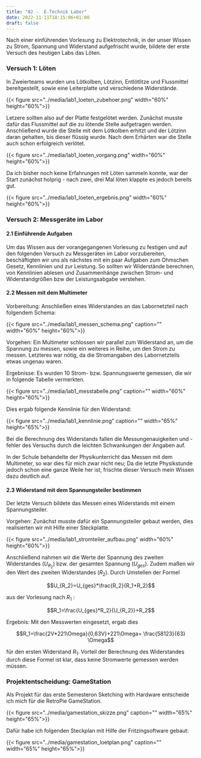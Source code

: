 ```yaml
---
title: "02 -  E-Technik Labor"
date: 2022-11-11T18:15:06+01:00
draft: false
---
```


Nach einer einführenden Vorlesung zu Elektrotechnik, in der unser Wissen zu Strom, Spannung und Widerstand aufgefrischt wurde, bildete der erste Versuch des heutigen Labs das Löten.

### Versuch 1: Löten

In Zweierteams wurden uns Lötkolben, Lötzinn, Entlötlitze und Flussmittel bereitgestellt, sowie eine Leiterplatte und verschiedene Widerstände. 

{{< figure src="../media/lab1_loeten_zubehoer.png"  width="60%" height="60%">}}

Letzere sollten also auf der Platte festgelötet werden. Zunächst musste dafür das Flussmittel auf die zu lötende Stelle aufgetragen werden. Anschließend wurde die Stelle mit dem Lötkolben erhitzt und der Lötzinn daran gehalten, bis dieser flüssig wurde. Nach dem Erhärten war die Stelle auch schon erfolgreich verlötet.

{{< figure src="../media/lab1_loeten_vorgang.png"  width="60%" height="60%">}}

Da ich bisher noch keine Erfahrungen mit Löten sammeln konnte, war der Start zunächst holprig - nach zwei, drei Mal löten klappte es jedoch bereits gut.

{{< figure src="../media/lab1_loeten_ergebnis.png"  width="60%" height="60%">}}


### Versuch 2: Messgeräte im Labor

#### 2.1 Einführende Aufgaben

Um das Wissen aus der vorangegangenen Vorlesung zu festigen und auf den folgenden Versuch zu Messgeräten im Labor vorzubereiten, beschäftigten wir uns als nächstes mit ein paar Aufgaben zum Ohmschen Gesetz, Kennlinien und zur Leistung. So sollten wir Widerstände berechnen, von Kennlinien ablesen und Zusammenhänge zwischen Strom- und Widerstandgrößen bzw der Leistungsabgabe verstehen.

#### 2.2 Messen mit dem Multimeter

Vorbereitung: Anschließen eines Widerstandes an das Labornetzteil nach folgendem Schema:

 {{< figure src="../media/lab1_messen_schema.png" caption="" width="60%" height="60%">}}

Vorgehen: Ein Multimeter schlossen wir parallel zum Widerstand an, um die Spannung zu messen, sowie ein weiteres in Reihe, um den Strom zu messen. Letzteres war nötig, da die Stromangaben des Labornetzteils etwas ungenau waren. 

Ergebnisse: Es wurden 10 Strom- bzw. Spannungswerte gemessen, die wir in folgende Tabelle vermerkten.

{{< figure src="../media/lab1_messtabelle.png" caption=""  width="60%" height="60%">}}

Dies ergab folgende Kennlinie für den Widerstand:

{{< figure src="../media/lab1_kennlinie.png" caption=""  width="65%" height="65%">}}

Bei die Berechnung des Widerstands fallen die Messungenauigkeiten und -fehler des Versuchs durch die leichten Schwankungen der Angaben auf.

In der Schule behandelte der Physikunterricht das Messen mit dem Multimeter, so war dies für mich zwar nicht neu; Da die letzte Physikstunde jedoch schon eine ganze Weile her ist, frischte dieser Versuch mein Wissen dazu deutlich auf.

#### 2.3 Widerstand mit dem Spannungsteiler bestimmen

Der letzte Versuch bildete das Messen eines Widerstands mit einem Spannungsteiler.

Vorgehen: Zunächst musste dafür ein Spannungsteiler gebaut werden, dies realisierten wir mit Hilfe einer Steckplatte.

{{< figure src="../media/lab1_stromteiler_aufbau.png" width="60%" height="60%">}}

Anschließend nahmen wir die Werte der Spannung des zweiten Widerstandes ($U_{R_2}$) bzw. der gesamten Spannung ($U_{ges}$). Zudem maßen wir den Wert des zweiten Widerstandes ($R_2$). Durch Umstellen der Formel

$$U_{R_2}=U_{ges}*\frac{R_2}{R_1+R_2}$$  

aus der Vorlesung nach  $R_1$ :

$$R_1=\frac{U_{ges}*R_2}{U_{R_2}}+R_2$$

Ergebnis: Mit den Messwerten eingesetzt, ergab dies

$$R_1=\frac{2V*221\Omega}{0,63V}+221\Omega= \frac{58123}{63} \Omega$$

für den ersten Widerstand $R_1$.
Vorteil der Berechnung des Widerstandes durch diese Formel ist klar, dass keine Stromwerte gemessen werden müssen.

### Projektentscheidung: GameStation

Als Projekt für das erste Semesteron Sketching with Hardware entscheide ich mich für die RetroPie GameStation.

{{< figure src="../media/gamestation_skizze.png" caption=""  width="65%" height="65%">}}

Dafür habe ich folgenden Steckplan mit Hilfe der Fritzingsoftware gebaut:

{{< figure src="../media/gamestation_loetplan.png" caption=""  width="65%" height="65%">}}







